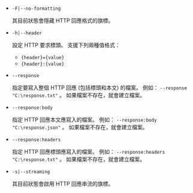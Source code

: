 * `-F|--no-formatting`

  其目前狀態會隱藏 HTTP 回應格式的旗標。

* `-h|--header`

  設定 HTTP 要求標頭。 支援下列兩種值格式：

  * `{header}={value}`
  * `{header}:{value}`

* `--response`

  指定要寫入整個 HTTP 回應 (包括標頭和本文) 的檔案。 例如： `--response "C:\response.txt"` 。 如果檔案不存在，就會建立檔案。

* `--response:body`

  指定 HTTP 回應本文應寫入的檔案。 例如： `--response:body "C:\response.json"` 。 如果檔案不存在，就會建立檔案。

* `--response:headers`

  指定 HTTP 回應標頭應寫入的檔案。 例如： `--response:headers "C:\response.txt"` 。 如果檔案不存在，就會建立檔案。

* `-s|--streaming`

  其目前狀態會啟用 HTTP 回應串流的旗標。
